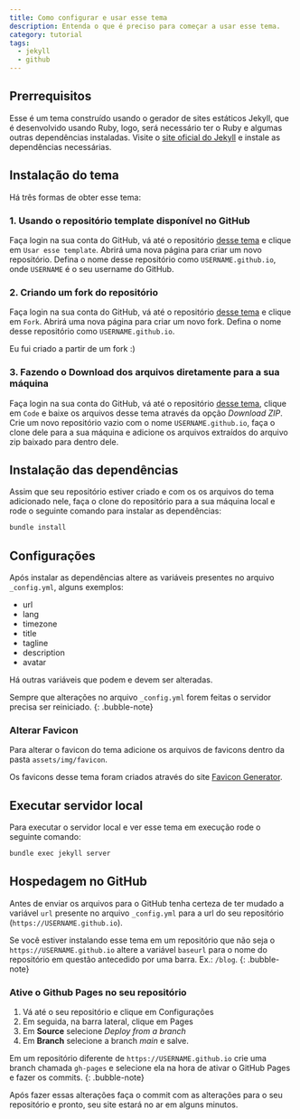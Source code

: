 ```yaml
---
title: Como configurar e usar esse tema
description: Entenda o que é preciso para começar a usar esse tema.
category: tutorial
tags:
  - jekyll
  - github
---
```


## Prerrequisitos

Esse é um tema construído usando o gerador de sites estáticos Jekyll, que é desenvolvido usando Ruby, logo, será necessário ter o Ruby e algumas outras dependências instaladas. Visite o [site oficial do Jekyll](https://jekyllrb.com/docs/installation/) e instale as dependências necessárias.

## Instalação do tema

Há três formas de obter esse tema:

### 1. Usando o repositório template disponível no GitHub

Faça login na sua conta do GitHub, vá até o repositório [desse tema]() e clique em `Usar esse template`. Abrirá uma nova página para criar um novo repositório. Defina o nome desse repositório como `USERNAME.github.io`, onde `USERNAME` é o seu username do GitHub.

### 2. Criando um fork do repositório

Faça login na sua conta do GitHub, vá até o repositório [desse tema]() e clique em `Fork`. Abrirá uma nova página para criar um novo fork. Defina o nome desse repositório como `USERNAME.github.io`.

Eu fui criado a partir de um fork :)

### 3. Fazendo o Download dos arquivos diretamente para a sua máquina

Faça login na sua conta do GitHub, vá até o repositório [desse tema](), clique em `Code` e baixe os arquivos desse tema através da opção _Download ZIP_. Crie um novo repositório vazio com o nome `USERNAME.github.io`, faça o clone dele para a sua máquina e adicione os arquivos extraídos do arquivo zip baixado para dentro dele.

## Instalação das dependências

Assim que seu repositório estiver criado e com os os arquivos do tema adicionado nele, faça o clone do repositório para a sua máquina local e rode o seguinte comando para instalar as dependências:

```bash
bundle install
```

## Configurações

Após instalar as dependências altere as variáveis presentes no arquivo `_config.yml`, alguns exemplos:

- url
- lang
- timezone
- title
- tagline
- description
- avatar

Há outras variáveis que podem e devem ser alteradas.

Sempre que alterações no arquivo `_config.yml` forem feitas o servidor precisa ser reiniciado.
{: .bubble-note}

### Alterar Favicon

Para alterar o favicon do tema adicione os arquivos de favicons dentro da pasta `assets/img/favicon`.

Os favicons desse tema foram criados através do site [Favicon Generator](https://www.favicon-generator.org/).

## Executar servidor local

Para executar o servidor local e ver esse tema em execução rode o seguinte comando:

```bash
bundle exec jekyll server
```

## Hospedagem no GitHub

Antes de enviar os arquivos para o GitHub tenha certeza de ter mudado a variável `url` presente no arquivo `_config.yml` para a url do seu repositório (`https://USERNAME.github.io`).

Se você estiver instalando esse tema em um repositório que não seja o `https://USERNAME.github.io` altere a variável `baseurl` para o nome do repositório em questão antecedido por uma barra. Ex.: `/blog`.
{: .bubble-note}

### Ative o Github Pages no seu repositório

1. Vá até o seu repositório e clique em Configurações
2. Em seguida, na barra lateral, clique em Pages
3. Em **Source** selecione _Deploy from a branch_
4. Em **Branch** selecione a branch _main_ e salve.

Em um repositório diferente de `https://USERNAME.github.io` crie uma branch chamada `gh-pages` e selecione ela na hora de ativar o GitHub Pages e fazer os commits.
{: .bubble-note}

Após fazer essas alterações faça o commit com as alterações para o seu repositório e pronto, seu site estará no ar em alguns minutos.
